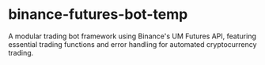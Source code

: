 # binance-futures-bot-temp
A modular trading bot framework using Binance's UM Futures API, featuring essential trading functions and error handling for automated cryptocurrency trading.
